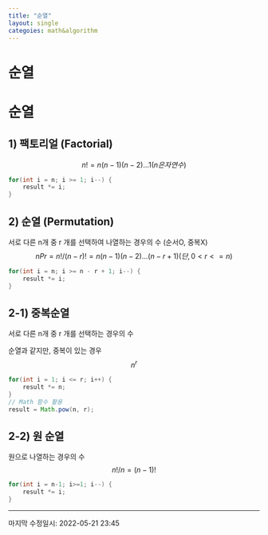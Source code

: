 ```yaml
---
title: "순열"
layout: single
categoies: math&algorithm
---
```


# 순열











# 순열

## 1) 팩토리얼 (Factorial)

$$
n! = n(n-1)(n-2)...1(n은 자연수)
$$

```java
for(int i = n; i >= 1; i--) {
	result *= i;
}
```



## 2) 순열 (Permutation)

서로 다른 n개 중 r 개를 선택하여 나열하는 경우의 수 (순서O, 중복X)
$$
nPr = n! / (n-r)! = n(n-1)(n-2)...(n-r+1)
(단, 0<r<=n)
$$

```java
for(int i = n; i >= n - r + 1; i--) {
    result *= i;
}
```



## 2-1) 중복순열

서로 다른 n개 중 r 개를 선택하는 경우의 수

순열과 같지만, 중복이 있는 경우
$$
n^r
$$

```java
for(int i = 1; i <= r; i++) {
	result *= n;
}
// Math 함수 활용
result = Math.pow(n, r);
```



## 2-2) 원 순열

원으로 나열하는 경우의 수
$$
n! / n = (n-1)!
$$

```java
for(int i = n-1; i>=1; i--) {
    result *= i;
}
```

---

마지막 수정일시: 2022-05-21 23:45

